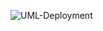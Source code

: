 ![UML-Deployment](http://www.plantuml.com/plantuml/proxy?cache=no&src=https://raw.githubusercontent.com/oleksandrblazhko/ai-212-leventij/Laboratory_Work_7/2-SoftwareDesign/2.7-PlantUML/UML-Deployment.puml)
